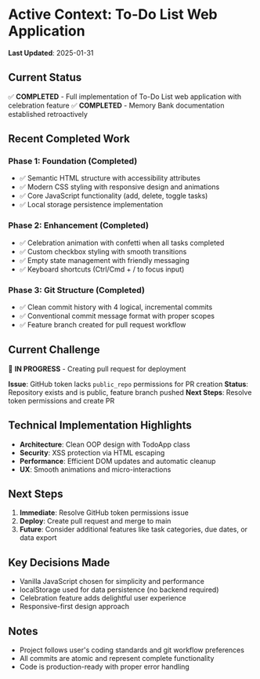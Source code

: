 # Active Context: To-Do List Web Application

**Last Updated**: 2025-01-31

## Current Status
✅ **COMPLETED** - Full implementation of To-Do List web application with celebration feature
✅ **COMPLETED** - Memory Bank documentation established retroactively

## Recent Completed Work

### Phase 1: Foundation (Completed)
- ✅ Semantic HTML structure with accessibility attributes
- ✅ Modern CSS styling with responsive design and animations
- ✅ Core JavaScript functionality (add, delete, toggle tasks)
- ✅ Local storage persistence implementation

### Phase 2: Enhancement (Completed)  
- ✅ Celebration animation with confetti when all tasks completed
- ✅ Custom checkbox styling with smooth transitions
- ✅ Empty state management with friendly messaging
- ✅ Keyboard shortcuts (Ctrl/Cmd + / to focus input)

### Phase 3: Git Structure (Completed)
- ✅ Clean commit history with 4 logical, incremental commits
- ✅ Conventional commit message format with proper scopes
- ✅ Feature branch created for pull request workflow

## Current Challenge
🔄 **IN PROGRESS** - Creating pull request for deployment

**Issue**: GitHub token lacks `public_repo` permissions for PR creation
**Status**: Repository exists and is public, feature branch pushed
**Next Steps**: Resolve token permissions and create PR

## Technical Implementation Highlights
- **Architecture**: Clean OOP design with TodoApp class
- **Security**: XSS protection via HTML escaping
- **Performance**: Efficient DOM updates and automatic cleanup
- **UX**: Smooth animations and micro-interactions

## Next Steps
1. **Immediate**: Resolve GitHub token permissions issue
2. **Deploy**: Create pull request and merge to main
3. **Future**: Consider additional features like task categories, due dates, or data export

## Key Decisions Made
- Vanilla JavaScript chosen for simplicity and performance
- localStorage used for data persistence (no backend required)
- Celebration feature adds delightful user experience
- Responsive-first design approach

## Notes
- Project follows user's coding standards and git workflow preferences
- All commits are atomic and represent complete functionality
- Code is production-ready with proper error handling 